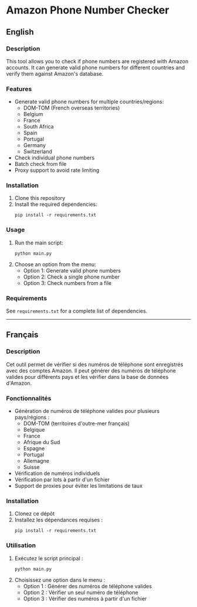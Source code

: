 # Amazon Phone Number Checker

## English

### Description
This tool allows you to check if phone numbers are registered with Amazon accounts. It can generate valid phone numbers for different countries and verify them against Amazon's database.

### Features
- Generate valid phone numbers for multiple countries/regions:
  - DOM-TOM (French overseas territories)
  - Belgium
  - France
  - South Africa
  - Spain
  - Portugal
  - Germany
  - Switzerland
- Check individual phone numbers
- Batch check from file
- Proxy support to avoid rate limiting

### Installation
1. Clone this repository
2. Install the required dependencies:
   ```
   pip install -r requirements.txt
   ```

### Usage
1. Run the main script:
   ```
   python main.py
   ```
2. Choose an option from the menu:
   - Option 1: Generate valid phone numbers
   - Option 2: Check a single phone number
   - Option 3: Check numbers from a file

### Requirements
See `requirements.txt` for a complete list of dependencies.

---

## Français

### Description
Cet outil permet de vérifier si des numéros de téléphone sont enregistrés avec des comptes Amazon. Il peut générer des numéros de téléphone valides pour différents pays et les vérifier dans la base de données d'Amazon.

### Fonctionnalités
- Génération de numéros de téléphone valides pour plusieurs pays/régions :
  - DOM-TOM (territoires d'outre-mer français)
  - Belgique
  - France
  - Afrique du Sud
  - Espagne
  - Portugal
  - Allemagne
  - Suisse
- Vérification de numéros individuels
- Vérification par lots à partir d'un fichier
- Support de proxies pour éviter les limitations de taux

### Installation
1. Clonez ce dépôt
2. Installez les dépendances requises :
   ```
   pip install -r requirements.txt
   ```

### Utilisation
1. Exécutez le script principal :
   ```
   python main.py
   ```
2. Choisissez une option dans le menu :
   - Option 1 : Générer des numéros de téléphone valides
   - Option 2 : Vérifier un seul numéro de téléphone
   - Option 3 : Vérifier des numéros à partir d'un fichier
